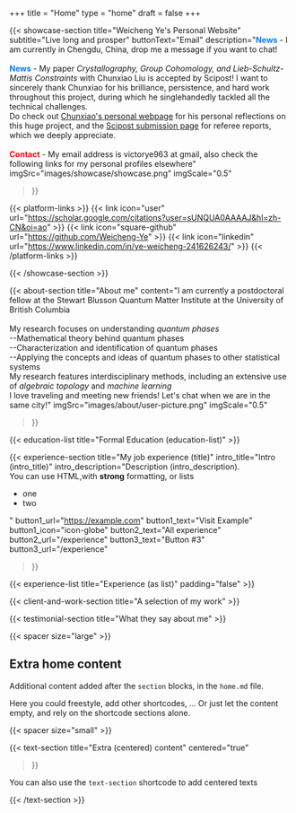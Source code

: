 +++
title =  "Home"
type = "home"
draft = false
+++


{{< showcase-section
    title="Weicheng Ye's Personal Website"
    subtitle="Live long and prosper"
    buttonText="Email"
    description="<strong style='color: #007bff'>News</strong> - I am currently in Chengdu, China, drop me a message if you want to chat!<br/><br/><strong style='color: #007bff'>News</strong> - My paper <em>Crystallography, Group Cohomology, and Lieb-Schultz-Mattis Constraints</em> </a> with Chunxiao Liu</a> is accepted by Scipost! I want to sincerely thank Chunxiao for his brilliance, persistence, and hard work throughout this project, during which he singlehandedly tackled all the technical challenges. <br/>Do check out <a href='https://chxliu.github.io/'>Chunxiao's personal webpage</a> for his personal reflections on this huge project, and the <a href='https://scipost.org/submissions/2410.03607v2/'>Scipost submission page</a> for referee reports, which we deeply appreciate. <br/><br/><strong style='color:rgb(255, 0, 8)'>Contact</strong> - My email address is victorye963 at gmail, also check the following links for my personal profiles elsewhere"
    imgSrc="images/showcase/showcase.png"
    imgScale="0.5"
 >}}

{{< platform-links >}}
    {{< link icon="user" url="https://scholar.google.com/citations?user=sUNQUA0AAAAJ&hl=zh-CN&oi=ao" >}}
    {{< link icon="square-github" url="https://github.com/Weicheng-Ye" >}}
    {{< link icon="linkedin" url="https://www.linkedin.com/in/ye-weicheng-241626243/" >}}
{{< /platform-links >}}

{{< /showcase-section >}}

{{< about-section
    title="About me"
    content="I am currently a postdoctoral fellow at the Stewart Blusson Quantum Matter Institute at the University of British Columbia<br/><br/>My research focuses on understanding <em>quantum phases</em><br/>--Mathematical theory behind quantum phases<br/>--Characterization and identification of quantum phases<br/>--Applying the concepts and ideas of quantum phases to other statistical systems<br/>My research features interdisciplinary methods, including an extensive use of <em>algebraic topology</em> and <em>machine learning</em><br/>I love traveling and meeting new friends! Let's chat when we are in the same city!"
    imgSrc="images/about/user-picture.png"
    imgScale="0.5"
 >}}

{{< education-list
    title="Formal Education (education-list)" >}}

{{< experience-section
    title="My job experience (title)"
    intro_title="Intro (intro_title)"
    intro_description="Description (intro_description).<br>You can use HTML,with <strong>strong</strong> formatting, or lists <ul><li>one</li><li>two</li></ul>" 
    button1_url="https://example.com"
    button1_text="Visit Example"
    button1_icon="icon-globe"
    button2_text="All experience"
    button2_url="/experience"
    button3_text="Button #3"
    button3_url="/experience"
>}}

{{< experience-list
    title="Experience (as list)"
    padding="false" >}}

{{< client-and-work-section
    title="A selection of my work" >}} 

{{< testimonial-section
    title="What they say about me" >}}

{{< spacer size="large" >}}

## Extra home content

Additional content added after the `section` blocks, in the `home.md` file. 

Here you could freestyle, add other shortcodes, ...  Or just let the content empty, and rely on the shortcode sections alone.

{{< spacer size="small" >}}

{{< text-section
title="Extra (centered) content"
centered="true"
>}}

You can also use the `text-section` shortcode to add centered texts

{{< /text-section >}}

